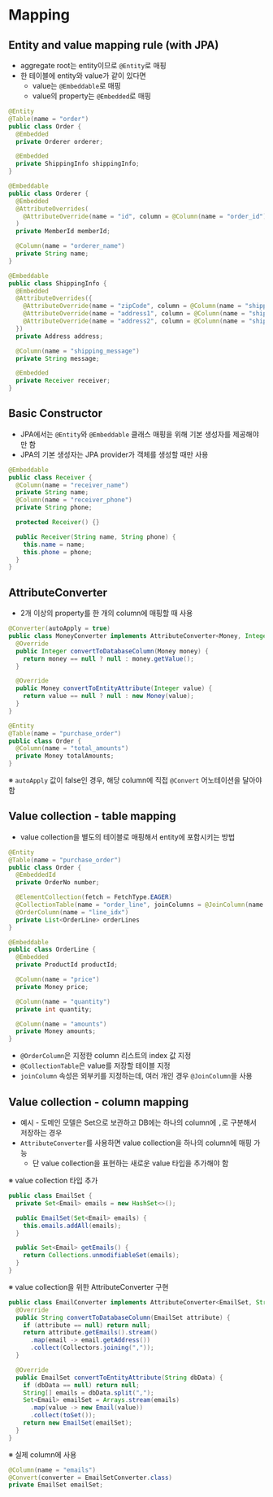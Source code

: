 # Mapping

## Entity and value mapping rule (with JPA)

- aggregate root는 entity이므로 `@Entity`로 매핑
- 한 테이블에 entity와 value가 같이 있다면
  - value는 `@Embeddable`로 매핑
  - value의 property는 `@Embedded`로 매핑

```java
@Entity
@Table(name = "order")
public class Order {
  @Embedded
  private Orderer orderer;

  @Embedded
  private ShippingInfo shippingInfo;
}
```

```java
@Embeddable
public class Orderer {
  @Embedded
  @AttributeOverrides(
    @AttributeOverride(name = "id", column = @Column(name = "order_id"))
  )
  private MemberId memberId;

  @Column(name = "orderer_name")
  private String name;
}
```

```java
@Embeddable
public class ShippingInfo {
  @Embedded
  @AttributeOverrides({
    @AttributeOverride(name = "zipCode", column = @Column(name = "shipping_zipcode")),
    @AttributeOverride(name = "address1", column = @Column(name = "shipping_addr1")),
    @AttributeOverride(name = "address2", column = @Column(name = "shipping_addr2"))
  })
  private Address address;

  @Column(name = "shipping_message")
  private String message;

  @Embedded
  private Receiver receiver;
}
```

## Basic Constructor

- JPA에서는 `@Entity`와 `@Embeddable` 클래스 매핑을 위해 기본 생성자를 제공해야만 함
- JPA의 기본 생성자는 JPA provider가 객체를 생성할 때만 사용

```java
@Embeddable
public class Receiver {
  @Column(name = "receiver_name")
  private String name;
  @Column(name = "receiver_phone")
  private String phone;

  protected Receiver() {}

  public Receiver(String name, String phone) {
    this.name = name;
    this.phone = phone;
  }
}
```

## AttributeConverter

- 2개 이상의 property를 한 개의 column에 매핑할 때 사용

```java
@Converter(autoApply = true)
public class MoneyConverter implements AttributeConverter<Money, Integer> {
  @Override
  public Integer convertToDatabaseColumn(Money money) {
    return money == null ? null : money.getValue();
  }

  @Override
  public Money convertToEntityAttribute(Integer value) {
    return value == null ? null : new Money(value);
  }
}
```

```java
@Entity
@Table(name = "purchase_order")
public class Order {
  @Column(name = "total_amounts")
  private Money totalAmounts;
}
```

※ `autoApply` 값이 false인 경우, 해당 column에 직접 `@Convert` 어노테이션을 달아야 함

## Value collection - table mapping

- value collection을 별도의 테이블로 매핑해서 entity에 포함시키는 방법

```java
@Entity
@Table(name = "purchase_order")
public class Order {
  @EmbeddedId
  private OrderNo number;

  @ElementCollection(fetch = FetchType.EAGER)
  @CollectionTable(name = "order_line", joinColumns = @JoinColumn(name = "order_number"))
  @OrderColumn(name = "line_idx")
  private List<OrderLine> orderLines
}

@Embeddable
public class OrderLine {
  @Embedded
  private ProductId productId;

  @Column(name = "price")
  private Money price;

  @Column(name = "quantity")
  private int quantity;

  @Column(name = "amounts")
  private Money amounts;
}
```

- `@OrderColumn`은 지정한 column 리스트의 index 값 지정
- `@CollectionTable`은 value를 저장할 테이블 지정
- `joinColumn` 속성은 외부키를 지정하는데, 여러 개인 경우 `@JoinColumn`을 사용

## Value collection - column mapping

- 예시 - 도메인 모델은 Set으로 보관하고 DB에는 하나의 column에 `,`로 구분해서 저장하는 경우
- `AttributeConverter`를 사용하면 value collection을 하나의 column에 매핑 가능
  - 단 value collection을 표현하는 새로운 value 타입을 추가해야 함

※ value collection 타입 추가

```java
public class EmailSet {
  private Set<Email> emails = new HashSet<>();

  public EmailSet(Set<Email> emails) {
    this.emails.addAll(emails);
  }

  public Set<Email> getEmails() {
    return Collections.unmodifiableSet(emails);
  }
}
```

※ value collection을 위한 AttributeConverter 구현

```java
public class EmailConverter implements AttributeConverter<EmailSet, String> {
  @Override
  public String convertToDatabaseColumn(EmailSet attribute) {
    if (attribute == null) return null;
    return attribute.getEmails().stream()
      .map(email -> email.getAddress())
      .collect(Collectors.joining(","));
  }

  @Override
  public EmailSet convertToEntityAttribute(String dbData) {
    if (dbData == null) return null;
    String[] emails = dbData.split(",");
    Set<Email> emailSet = Arrays.stream(emails)
      .map(value -> new Email(value))
      .collect(toSet());
    return new EmailSet(emailSet);
  }
}
```

※ 실제 column에 사용

```java
@Column(name = "emails")
@Convert(converter = EmailSetConverter.class)
private EmailSet emailSet;
```
